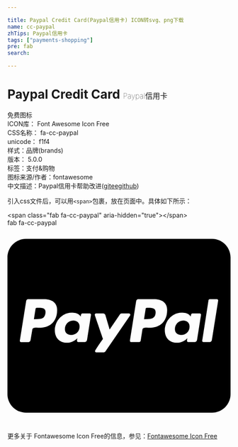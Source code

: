 ```yaml
---

title: Paypal Credit Card(Paypal信用卡) ICON转svg、png下载
name: cc-paypal
zhTips: Paypal信用卡
tags: ["payments-shopping"]
pre: fab
search: 

---
```


# Paypal Credit Card  <small style="font-size: 60%;font-weight: 100">Paypal信用卡</small>


<div class="detail-page">
<p>
<span><span class="badge-success badge">免费图标</span> </span>
<br/>
<span>
ICON库：
<span class="badge-secondary badge">Font Awesome Icon Free</span> 
</span>
<br/>
<span>
CSS名称：
<span class="badge-secondary badge">fa-cc-paypal</span> 
</span>
<br/>
<span>
unicode：
<span class="badge-secondary badge">f1f4</span> 
<copy-btn content='f1f4' btn-title=""></copy-btn>
<copy-btn :content='String.fromCodePoint(parseInt("f1f4", 16))' btn-title="复制U"></copy-btn>
</span><br/><span>样式：<span class="badge-light badge">品牌(brands)</span></span>
<br/>
<span>
版本：
<span class="badge-secondary badge">5.0.0</span> 
</span><br/><span>标签：<span class="badge-light badge"><router-link to="/tags/payments-shopping.html">支付&购物</router-link></span></span>
<br/>
<span>图标来源/作者：<span class="badge-light badge">fontawesome</span></span> 
<br/>
<span class="zh-detail">中文描述：<span class="badge-primary badge">Paypal信用卡</span><span class="help-link"><span>帮助改进</span>(<a href="https://gitee.com/liuwave/icon-helper/edit/master/json/fontawesome/brands/cc-paypal.json" target="_blank" rel="noopener noreferrer">gitee</a><a href="https://github.com/liuwave/icon-helper/edit/master/json/fontawesome/brands/cc-paypal.json" target="_blank" rel="noopener noreferrer">github</a></span>)</span><br/>
</p>
</div>
<div class="alert alert-dark">
  <i class="fab fa-cc-paypal fa-xs"></i>
  <i class="fab fa-cc-paypal fa-sm"></i>
  <i class="fab fa-cc-paypal fa-lg"></i>
  <i class="fab fa-cc-paypal fa-2x"></i>
  <i class="fab fa-cc-paypal fa-3x"></i>
  <i class="fab fa-cc-paypal fa-5x"></i>
  <i class="fab fa-cc-paypal fa-7x"></i>
</div>
<div>
  <p>引入css文件后，可以用<code>&lt;span&gt;</code>包裹，放在页面中。具体如下所示：    
  </p>
  <div class="alert alert-primary" style="font-size: 14px">
    &lt;span class="fab fa-cc-paypal" aria-hidden="true"&gt;&lt;/span&gt;
    <copy-btn content='<span class="fab fa-cc-paypal" aria-hidden="true"></span>'></copy-btn>
  </div>
  <div class="alert alert-secondary">
    <i class="fab fa-cc-paypal"
    style="font-size: 24px"
    aria-hidden="true"></i> fab fa-cc-paypal
    <copy-btn content="fab fa-cc-paypal" btn-title="复制图标名称"></copy-btn>
  </div>
</div>
<div id="svg" class="svg-wrap">
<svg xmlns="http://www.w3.org/2000/svg" viewBox="0 0 576 512"><path d="M186.3 258.2c0 12.2-9.7 21.5-22 21.5-9.2 0-16-5.2-16-15 0-12.2 9.5-22 21.7-22 9.3 0 16.3 5.7 16.3 15.5zM80.5 209.7h-4.7c-1.5 0-3 1-3.2 2.7l-4.3 26.7 8.2-.3c11 0 19.5-1.5 21.5-14.2 2.3-13.4-6.2-14.9-17.5-14.9zm284 0H360c-1.8 0-3 1-3.2 2.7l-4.2 26.7 8-.3c13 0 22-3 22-18-.1-10.6-9.6-11.1-18.1-11.1zM576 80v352c0 26.5-21.5 48-48 48H48c-26.5 0-48-21.5-48-48V80c0-26.5 21.5-48 48-48h480c26.5 0 48 21.5 48 48zM128.3 215.4c0-21-16.2-28-34.7-28h-40c-2.5 0-5 2-5.2 4.7L32 294.2c-.3 2 1.2 4 3.2 4h19c2.7 0 5.2-2.9 5.5-5.7l4.5-26.6c1-7.2 13.2-4.7 18-4.7 28.6 0 46.1-17 46.1-45.8zm84.2 8.8h-19c-3.8 0-4 5.5-4.2 8.2-5.8-8.5-14.2-10-23.7-10-24.5 0-43.2 21.5-43.2 45.2 0 19.5 12.2 32.2 31.7 32.2 9 0 20.2-4.9 26.5-11.9-.5 1.5-1 4.7-1 6.2 0 2.3 1 4 3.2 4H200c2.7 0 5-2.9 5.5-5.7l10.2-64.3c.3-1.9-1.2-3.9-3.2-3.9zm40.5 97.9l63.7-92.6c.5-.5.5-1 .5-1.7 0-1.7-1.5-3.5-3.2-3.5h-19.2c-1.7 0-3.5 1-4.5 2.5l-26.5 39-11-37.5c-.8-2.2-3-4-5.5-4h-18.7c-1.7 0-3.2 1.8-3.2 3.5 0 1.2 19.5 56.8 21.2 62.1-2.7 3.8-20.5 28.6-20.5 31.6 0 1.8 1.5 3.2 3.2 3.2h19.2c1.8-.1 3.5-1.1 4.5-2.6zm159.3-106.7c0-21-16.2-28-34.7-28h-39.7c-2.7 0-5.2 2-5.5 4.7l-16.2 102c-.2 2 1.3 4 3.2 4h20.5c2 0 3.5-1.5 4-3.2l4.5-29c1-7.2 13.2-4.7 18-4.7 28.4 0 45.9-17 45.9-45.8zm84.2 8.8h-19c-3.8 0-4 5.5-4.3 8.2-5.5-8.5-14-10-23.7-10-24.5 0-43.2 21.5-43.2 45.2 0 19.5 12.2 32.2 31.7 32.2 9.3 0 20.5-4.9 26.5-11.9-.3 1.5-1 4.7-1 6.2 0 2.3 1 4 3.2 4H484c2.7 0 5-2.9 5.5-5.7l10.2-64.3c.3-1.9-1.2-3.9-3.2-3.9zm47.5-33.3c0-2-1.5-3.5-3.2-3.5h-18.5c-1.5 0-3 1.2-3.2 2.7l-16.2 104-.3.5c0 1.8 1.5 3.5 3.5 3.5h16.5c2.5 0 5-2.9 5.2-5.7L544 191.2v-.3zm-90 51.8c-12.2 0-21.7 9.7-21.7 22 0 9.7 7 15 16.2 15 12 0 21.7-9.2 21.7-21.5.1-9.8-6.9-15.5-16.2-15.5z"/></svg>
</div>
<detail full-name='fa-cc-paypal'></detail>
    
<div><p>更多关于  Fontawesome Icon Free的信息，参见：<a target="_blank" href="https://iconhelper.cn/fontawesome.html">Fontawesome Icon Free</a>
</p></div>
